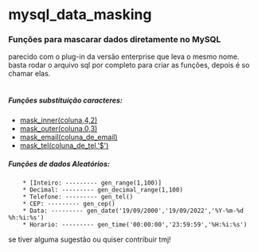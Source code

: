 # mysql_data_masking
### Funções para mascarar dados diretamente no MySQL
parecido com o plug-in da versão enterprise que leva o mesmo nome.<br>
basta rodar o arquivo sql por completo para criar as funções, depois é so chamar elas.<br><br>
##### Funções substituição caracteres:

* [mask_inner(coluna,4,2)](#Título-e-Imagem-de-capa)
* [mask_outer(coluna,0,3)](#badges)
* [mask_email(coluna_de_email)](#índice)
* [mask_tel(coluna_de_tel,'$')](#descrição-do-projeto)
        
##### Funções de dados Aleatórios:
        * [Inteiro: --------- gen_range(1,100)]
        * Decimal: --------- gen_decimal_range(1,100)
        * Telefone: --------- gen_tel()
        * CEP: --------- gen_cep()
        * Data: --------- gen_date('19/09/2000','19/09/2022','%Y-%m-%d %h:%i:%s') 
        * Horario: --------- gen_time('00:00:00','23:59:59','%H:%i:%s')
        
 se tiver alguma sugestão ou quiser contribuir tmj!




